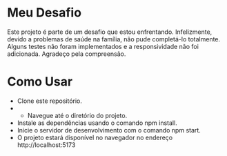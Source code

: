 # Meu Desafio

Este projeto é parte de um desafio que estou enfrentando. Infelizmente, devido a problemas de saúde na família, não pude completá-lo totalmente. Alguns testes não foram implementados e a responsividade não foi adicionada. Agradeço pela compreensão.


# Como Usar

- Clone este repositório.
- - Navegue até o diretório do projeto.
- Instale as dependências usando o comando npm install.
- Inicie o servidor de desenvolvimento com o comando npm start.
- O projeto estará disponível no navegador no endereço http://localhost:5173

